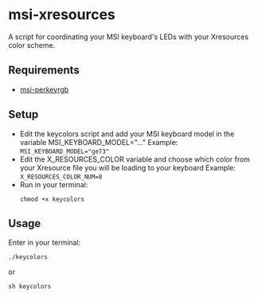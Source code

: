 # msi-xresources
A script for coordinating your MSI keyboard's LEDs with your Xresources color scheme.

## Requirements

- <a href="https://github.com/Askannz/msi-perkeyrgb">msi-perkeyrgb</a>

## Setup

- Edit the keycolors script and add your MSI keyboard model in the variable MSI_KEYBOARD_MODEL="..."
  Example: 
  ```MSI_KEYBOARD_MODEL="ge73"```
- Edit the X_RESOURCES_COLOR variable and choose which color from your Xresource file you will be loading to your keyboard
  Example: 
  ```X_RESOURCES_COLOR_NUM=8```
- Run in your terminal:
  ```
  chmod +x keycolors 
  ```

## Usage

Enter in your terminal:
```
./keycolors
```
or
```
sh keycolors
```
